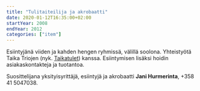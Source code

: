 ```yaml
---
title: "Tulitaiteilija ja akrobaatti"
date: 2020-01-12T16:35:00+02:00
startYear: 2008
endYear: 2012
categories: ["item"]
---
```

Esiintyjänä viiden ja kahden hengen ryhmissä, välillä soolona. Yhteistyötä Taika Triojen (nyk. [Taikatulet](http://taikatulet.fi)) kanssa. Esiintymisen lisäksi hoidin asiakaskontakteja ja tuotantoa.

Suosittelijana yksityisyrittäjä, esiintyjä ja akrobaatti **Jani Hurmerinta**, +358 41 5047038.
